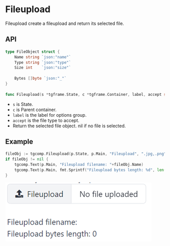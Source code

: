 # Fileupload

Fileupload create a fileupload and return its selected file.

## API

```go
type FileObject struct {
	Name string `json:"name"`
	Type string `json:"type"`
	Size int    `json:"size"`

	Bytes []byte `json:"_"`
}

func Fileupload(s *tgframe.State, c *tgframe.Container, label, accept string) *FileObject
```

* `s` is State.
* `c` is Parent container.
* `label` is the label for options group.
* `accept` is the file type to accept.
* Return the selected file object. nil if no file is selected.

## Example

```go
fileObj := tgcomp.Fileupload(p.State, p.Main, "Fileupload", ".jpg,.png")
if fileObj != nil {
    tgcomp.Text(p.Main, "Fileupload filename: "+fileObj.Name)
    tgcomp.Text(p.Main, fmt.Sprintf("Fileupload bytes length: %d", len(fileObj.Bytes)))
}
```

![fileupload component](fileupload.png)
